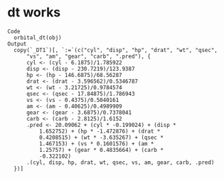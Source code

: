 # dt works

    Code
      orbital_dt(obj)
    Output
      copy(`_DT1`)[, `:=`(c("cyl", "disp", "hp", "drat", "wt", "qsec", 
          "vs", "am", "gear", "carb", ".pred"), {
          cyl <- (cyl - 6.1875)/1.785922
          disp <- (disp - 230.7219)/123.9387
          hp <- (hp - 146.6875)/68.56287
          drat <- (drat - 3.596562)/0.5346787
          wt <- (wt - 3.21725)/0.9784574
          qsec <- (qsec - 17.84875)/1.786943
          vs <- (vs - 0.4375)/0.5040161
          am <- (am - 0.40625)/0.4989909
          gear <- (gear - 3.6875)/0.7378041
          carb <- (carb - 2.8125)/1.6152
          .pred <- 20.09062 + (cyl * -0.199024) + (disp * 
              1.652752) + (hp * -1.472876) + (drat * 
              0.4208515) + (wt * -3.635267) + (qsec * 
              1.467153) + (vs * 0.1601576) + (am * 
              1.25757) + (gear * 0.4835664) + (carb * 
              -0.322102)
          .(cyl, disp, hp, drat, wt, qsec, vs, am, gear, carb, .pred)
      })]

